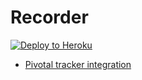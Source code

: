 Recorder
================

[![Deploy to Heroku](https://www.herokucdn.com/deploy/button.png)](https://heroku.com/deploy)

* [Pivotal tracker integration](https://github.com/nebhale/git-pivotal-tracker-integration)
